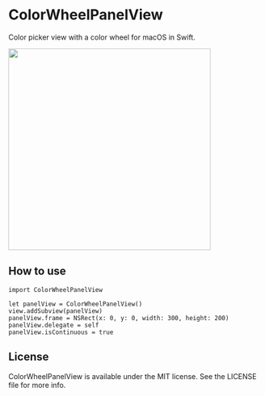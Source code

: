 # ColorWheelPanelView

Color picker view with a color wheel for macOS in Swift.

<img src="https://user-images.githubusercontent.com/33768/164443728-e288aa99-3965-422e-bd67-5eec95f986e4.gif" width="400px">

## How to use

```
import ColorWheelPanelView

let panelView = ColorWheelPanelView()
view.addSubview(panelView)
panelView.frame = NSRect(x: 0, y: 0, width: 300, height: 200)
panelView.delegate = self
panelView.isContinuous = true
```

## License
ColorWheelPanelView is available under the MIT license. See the LICENSE file for more info.
